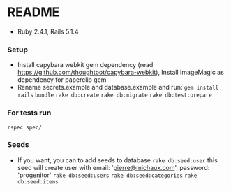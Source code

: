 # README
* Ruby 2.4.1, Rails 5.1.4
### Setup
* Install capybara webkit gem dependency (read https://github.com/thoughtbot/capybara-webkit), Install ImageMagic as dependency for paperclip gem
* Rename secrets.example and database.example and run:
`gem install rails`
`bundle`
`rake db:create`
`rake db:migrate`
`rake db:test:prepare`

### For tests run 
`rspec spec/`

### Seeds
* If you want, you can to add seeds to database
`rake db:seed:user` this seed will create user with email: 'pierre@michaux.com', password: 'progenitor'
`rake db:seed:users`
`rake db:seed:categories`
`rake db:seed:items`
